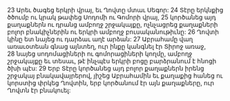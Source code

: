 23 Արեւ ծագեց երկրի վրայ, եւ Ղովտը մտաւ Սեգոր: 24 Տէրը երկնքից ծծումբ ու կրակ թափեց Սոդոմի ու Գոմորի վրայ, 25 կործանեց այդ քաղաքներն ու դրանց ամբողջ շրջակայքը, ոչնչացրեց քաղաքների բոլոր բնակիչներին ու երկրի ամբողջ բուսականութիւնը: 26 Ղովտի կինը ետ նայեց ու դարձաւ աղէ արձան:
27 Աբրահամը վաղ առաւօտեան գնաց այնտեղ, ուր ինքը կանգնել էր Տիրոջ առաջ, 28 նայեց սոդոմացիների ու գոմորացիների կողմը, ամբողջ շրջակայքը եւ տեսաւ, թէ ինչպէս երկրի բոցը բարձրանում է հնոցի ծխի պէս:
29 Երբ Տէրը կործանեց այդ բոլոր քաղաքներն իրենց շրջակայ բնակավայրերով, յիշեց Աբրահամին եւ քաղաքից հանեց ու կորստից փրկեց Ղովտին, երբ կործանում էր այն քաղաքները, ուր Ղովտն էր բնակուել:
